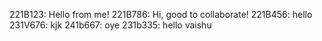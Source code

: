 221B123: Hello from me!
221B786: Hi, good to collaborate!
221B456: hello
231V676: kjk
241b667: oye
231b335: hello vaishu
